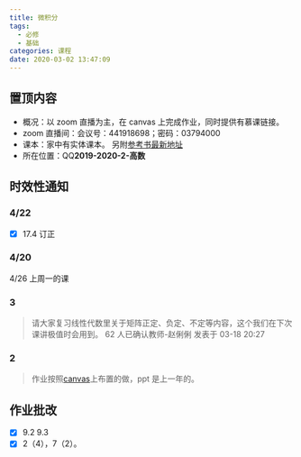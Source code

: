 ```yaml
---
title: 微积分
tags:
  - 必修
  - 基础
categories: 课程
date: 2020-03-02 13:47:09
---
```


## 置顶内容

- 概况：以 zoom 直播为主，在 canvas 上完成作业，同时提供有慕课链接。
- zoom 直播间：会议号：441918698；密码：03794000
- 课本：家中有实体课本。
  另附[参考书最新地址](http://app.readoor.cn/app/dt/bi/1482288115/81900-6938625e5487c0?s=1)
- 所在位置：QQ**2019-2020-2-高数**

## 时效性通知

<!--more-->

### 4/22

- [x] 17.4 订正

### 4/20

4/26 上周一的课

### 3

> 请大家复习线性代数里关于矩阵正定、负定、不定等内容，这个我们在下次课讲极值时会用到。
> 62 人已确认教师-赵俐俐 发表于 03-18 20:27

### 2

> 作业按照[canvas](https://oc.sjtu.edu.cn/courses/18243/assignments/)上布置的做，ppt 是上一年的。

## 作业批改

- [x] 9.2 9.3
- [x] 2（4），7（2）。
